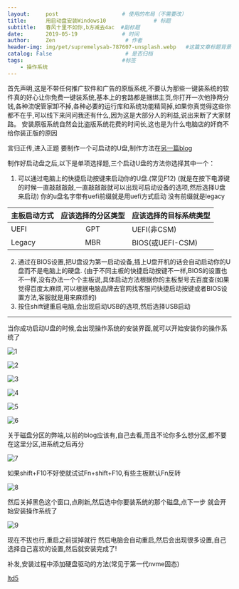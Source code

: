 ```yaml
---
layout:     post                    # 使用的布局（不需要改）
title:      用启动盘安装Windows10               # 标题
subtitle:   春风十里不如你,b方减去4ac  #副标题
date:       2019-05-19              # 时间
author:     Zen                      # 作者
header-img: img/pet/supremelysab-787607-unsplash.webp   #这篇文章标题背景图片
catalog: False                       # 是否归档
tags:                               #标签
    - 操作系统
---
```

首先声明,这是不带任何推广软件和广告的原版系统,不要认为那些一键装系统的软件真的好心让你免费一键装系统,基本上的套路都是捆绑主页,你打开一次他挣两分钱,各种流氓管家卸不掉,各种必要的运行库和系统功能精简掉,如果你真觉得这些你都不在乎,可以线下来问问我还有什么,因为这是大部分人的利益,说出来断了大家财路。
安装原版系统自然会比盗版系统花费的时间长,这也是为什么电脑店的奸商不给你装正版的原因

言归正传,进入正题
要制作一个可启动的U盘,制作方法在[另一篇blog](https://zhangyiming748.github.io/2019/05/16/make_a_bootable_usb_disk/)

制作好启动盘之后,以下是单项选择题,三个启动U盘的方法你选择其中一个：
1. 可以通过电脑上的快捷启动按键来启动你的U盘.(常见F12)
(就是在按下电源键的时候一直敲敲敲敲,一直敲敲敲就可以出现可启动设备的选项,然后选择U盘来启动)
你的u盘名字带有uefi前缀就是用uefi方式启动
没有前缀就是legacy

主板启动方式|应该选择的分区类型|应该选择的目标系统类型
---|:--:|---
UEFI|GPT|UEFI(非CSM)
Legacy|MBR|BIOS(或UEFI-CSM)

2. 通过在BIOS设置,把U盘设为第一启动设备,插上U盘开机的话会自动启动你的U盘而不是电脑上的硬盘.
{由于不同主板的快捷启动按键不一样,BIOS的设置也不一样,没有办法一个个主板说,具体启动方法根据你的主板型号去百度查(如果觉得百度太麻烦,可以根据电脑品牌去官网找客服问快捷启动按键或者BIOS设置方法,客服就是用来麻烦的)
3. 按住shift键重启电脑,会出现启动USB的选项,然后选择USB启动

----
当你成功启动U盘的时候,会出现操作系统的安装界面,就可以开始安装你的操作系统了

![1](https://raw.githubusercontent.com/zhangyiming748/zhangyiming748.github.io/master/img/installWindows10/1.webp)


![2](https://raw.githubusercontent.com/zhangyiming748/zhangyiming748.github.io/master/img/installWindows10/2.webp)

![3](https://raw.githubusercontent.com/zhangyiming748/zhangyiming748.github.io/master/img/installWindows10/3.webp)

![4](https://raw.githubusercontent.com/zhangyiming748/zhangyiming748.github.io/master/img/installWindows10/4.webp)

![5](https://raw.githubusercontent.com/zhangyiming748/zhangyiming748.github.io/master/img/installWindows10/5.webp)

![6](https://raw.githubusercontent.com/zhangyiming748/zhangyiming748.github.io/master/img/installWindows10/6.webp)

关于磁盘分区的弊端,以前的blog应该有,自己去看,而且不论你多么想分区,都不要在这里分区,进系统之后再分

![7](https://raw.githubusercontent.com/zhangyiming748/zhangyiming748.github.io/master/img/installWindows10/7.webp)

如果shift+F10不好使就试试Fn+shift+F10,有些主板默认Fn反转

![8](https://raw.githubusercontent.com/zhangyiming748/zhangyiming748.github.io/master/img/installWindows10/8.webp)

然后关掉黑色这个窗口,点刷新,然后选中你要装系统的那个磁盘,点下一步
就会开始安装操作系统了

![9](https://raw.githubusercontent.com/zhangyiming748/zhangyiming748.github.io/master/img/installWindows10/9.webp)

现在不拔也行,重启之前拔掉就行
然后电脑会自动重启,然后会出现很多设置,自己选择自己喜欢的设置,然后就安装完成了!

补发,安装过程中添加硬盘驱动的方法(常见于第一代nvme固态)

[ltd5](https://pan.baidu.com/s/1KtdHamjIEI4MVWZSzphlGg)
